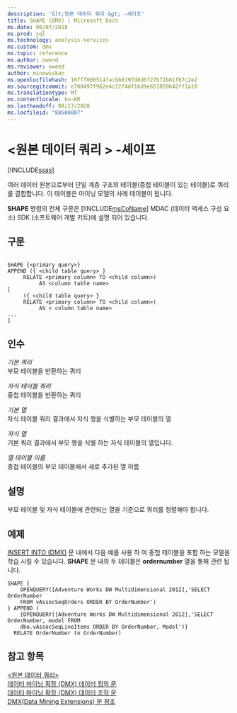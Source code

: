 ```yaml
---
description: '&lt;원본 데이터 쿼리 &gt; -셰이프'
title: SHAPE (DMX) | Microsoft Docs
ms.date: 06/07/2018
ms.prod: sql
ms.technology: analysis-services
ms.custom: dmx
ms.topic: reference
ms.author: owend
ms.reviewer: owend
author: minewiskan
ms.openlocfilehash: 16fff086514facbb8197d8d6f27b72b81f67c2e2
ms.sourcegitcommit: e700497f962e4c2274df16d9e651059b42ff1a10
ms.translationtype: MT
ms.contentlocale: ko-KR
ms.lasthandoff: 08/17/2020
ms.locfileid: "88500807"
---
```

# <a name="ltsource-data-querygt---shape"></a>&lt;원본 데이터 쿼리 &gt; -셰이프
[!INCLUDE[ssas](../includes/applies-to-version/ssas.md)]

  여러 데이터 원본으로부터 단일 계층 구조의 테이블(중첩 테이블이 있는 테이블)로 쿼리를 결합합니다. 이 테이블은 마이닝 모델의 사례 테이블이 됩니다.  
  
 **SHAPE** 명령의 전체 구문은 [!INCLUDE[msCoName](../includes/msconame-md.md)] MDAC (데이터 액세스 구성 요소) SDK (소프트웨어 개발 키트)에 설명 되어 있습니다.  
  
## <a name="syntax"></a>구문  
  
```  
  
SHAPE {<primary query>}  
APPEND ({ <child table query> }   
     RELATE <primary column> TO <child column>)   
          AS <column table name>  
[  
     ({ <child table query> }   
     RELATE <primary column> TO <child column>)   
          AS < column table name>  
...  
]       
```  
  
## <a name="arguments"></a>인수  
 *기본 쿼리*  
 부모 테이블을 반환하는 쿼리  
  
 *자식 테이블 쿼리*  
 중첩 테이블을 반환하는 쿼리  
  
 *기본 열*  
 자식 테이블 쿼리 결과에서 자식 행을 식별하는 부모 테이블의 열  
  
 *자식 열*  
 기본 쿼리 결과에서 부모 행을 식별 하는 자식 테이블의 열입니다.  
  
 *열 테이블 이름*  
 중첩 테이블의 부모 테이블에서 새로 추가된 열 이름  
  
## <a name="remarks"></a>설명  
 부모 테이블 및 자식 테이블에 관련되는 열을 기준으로 쿼리를 정렬해야 합니다.  
  
## <a name="examples"></a>예제  
 [INSERT INTO &#40;DMX&#41;](../dmx/insert-into-dmx.md) 문 내에서 다음 예를 사용 하 여 중첩 테이블을 포함 하는 모델을 학습 시킬 수 있습니다. **SHAPE** 문 내의 두 테이블은 **ordernumber** 열을 통해 관련 됩니다.  
  
```  
SHAPE {  
    OPENQUERY([Adventure Works DW Multidimensional 2012],'SELECT OrderNumber  
    FROM vAssocSeqOrders ORDER BY OrderNumber')  
} APPEND (  
    {OPENQUERY([Adventure Works DW Multidimensional 2012],'SELECT OrderNumber, model FROM   
    dbo.vAssocSeqLineItems ORDER BY OrderNumber, Model')}  
  RELATE OrderNumber to OrderNumber)   
```  
  
## <a name="see-also"></a>참고 항목  
 [&#60;원본 데이터 쿼리&#62;](../dmx/source-data-query.md)   
 [데이터 마이닝 확장 &#40;DMX&#41; 데이터 정의 문](../dmx/dmx-statements-data-definition.md)   
 [데이터 마이닝 확장 &#40;DMX&#41; 데이터 조작 문](../dmx/dmx-statements-data-manipulation.md)   
 [DMX&#40;Data Mining Extensions&#41; 문 참조](../dmx/data-mining-extensions-dmx-statements.md)  
  
  
